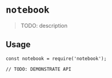 # `notebook`

> TODO: description

## Usage

```
const notebook = require('notebook');

// TODO: DEMONSTRATE API
```

